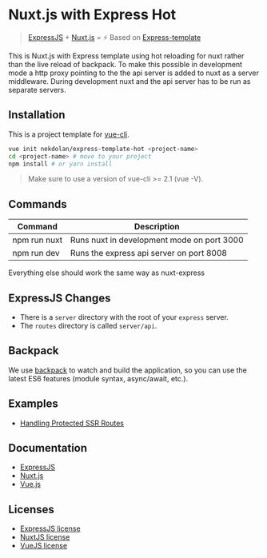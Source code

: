 # Nuxt.js with Express Hot
> [ExpressJS](http://expressjs.com/) + [Nuxt.js](https://nuxtjs.org) = :zap:
> Based on [Express-template](https://github.com/nuxt-community/express-template)

This is Nuxt.js with Express template using hot reloading for nuxt rather than the live reload of backpack.
To make this possible in development mode a http proxy pointing to the the api server is added to nuxt as a server middleware.
During development nuxt and the api server has to be run as separate servers.

## Installation

This is a project template for [vue-cli](https://github.com/vuejs/vue-cli).

```bash
vue init nekdolan/express-template-hot <project-name>
cd <project-name> # move to your project
npm install # or yarn install
```

> Make sure to use a version of vue-cli >= 2.1 (vue -V).

## Commands

| Command | Description |
|---------|-------------|
| npm run nuxt | Runs nuxt in development mode on port 3000 |
| npm run dev | Runs the express api server on port 8008 |

Everything else should work the same way as nuxt-express

## ExpressJS Changes

- There is a  `server` directory with the root of your `express` server.
- The `routes` directory is called `server/api`.

## Backpack

We use [backpack](https://github.com/palmerhq/backpack) to watch and build the application, so you can use the latest ES6 features (module syntax, async/await, etc.).


## Examples

- [Handling Protected SSR Routes](https://github.com/nuxt/express/blob/master/protected-ssr-api.md)

## Documentation

- [ExpressJS](http://expressjs.com/en/guide/routing.html)
- [Nuxt.js](https://nuxtjs.org/guide/)
- [Vue.js](http://vuejs.org/guide/)

## Licenses

- [ExpressJS license](https://github.com/expressjs/express/blob/master/LICENSE)
- [NuxtJS license](https://github.com/nuxt/nuxt.js/blob/master/LICENSE.md)
- [VueJS license](https://github.com/vuejs/vue/blob/master/LICENSE)
